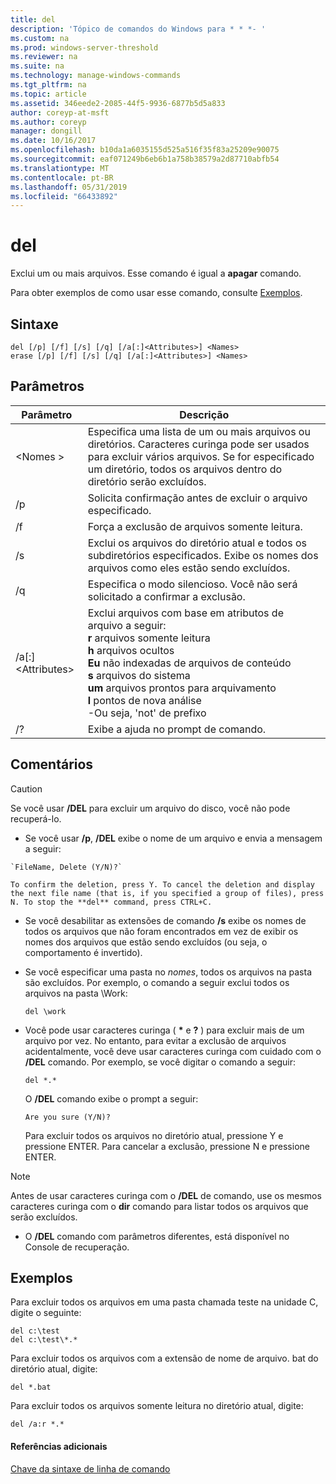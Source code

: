 ```yaml
---
title: del
description: 'Tópico de comandos do Windows para * * *- '
ms.custom: na
ms.prod: windows-server-threshold
ms.reviewer: na
ms.suite: na
ms.technology: manage-windows-commands
ms.tgt_pltfrm: na
ms.topic: article
ms.assetid: 346eede2-2085-44f5-9936-6877b5d5a833
author: coreyp-at-msft
ms.author: coreyp
manager: dongill
ms.date: 10/16/2017
ms.openlocfilehash: b10da1a6035155d525a516f35f83a25209e90075
ms.sourcegitcommit: eaf071249b6eb6b1a758b38579a2d87710abfb54
ms.translationtype: MT
ms.contentlocale: pt-BR
ms.lasthandoff: 05/31/2019
ms.locfileid: "66433892"
---
```

# <a name="del"></a>del



Exclui um ou mais arquivos. Esse comando é igual a **apagar** comando.

Para obter exemplos de como usar esse comando, consulte [Exemplos](#BKMK_examples).

## <a name="syntax"></a>Sintaxe

```
del [/p] [/f] [/s] [/q] [/a[:]<Attributes>] <Names>
erase [/p] [/f] [/s] [/q] [/a[:]<Attributes>] <Names>
```

## <a name="parameters"></a>Parâmetros

|Parâmetro|Descrição|
|---------|-----------|
|\<Nomes >|Especifica uma lista de um ou mais arquivos ou diretórios. Caracteres curinga pode ser usados para excluir vários arquivos. Se for especificado um diretório, todos os arquivos dentro do diretório serão excluídos.|
|/p|Solicita confirmação antes de excluir o arquivo especificado.|
|/f|Força a exclusão de arquivos somente leitura.|
|/s|Exclui os arquivos do diretório atual e todos os subdiretórios especificados. Exibe os nomes dos arquivos como eles estão sendo excluídos.|
|/q|Especifica o modo silencioso. Você não será solicitado a confirmar a exclusão.|
|/a[:]\<Attributes>|Exclui arquivos com base em atributos de arquivo a seguir:</br>**r** arquivos somente leitura</br>**h** arquivos ocultos</br>**Eu** não indexadas de arquivos de conteúdo</br>**s** arquivos do sistema</br>**um** arquivos prontos para arquivamento</br>**l** pontos de nova análise</br>-Ou seja, 'not' de prefixo|
|/?|Exibe a ajuda no prompt de comando.|

## <a name="remarks"></a>Comentários

> [!CAUTION]
> Se você usar **/DEL** para excluir um arquivo do disco, você não pode recuperá-lo.
> -   Se você usar **/p**, **/DEL** exibe o nome de um arquivo e envia a mensagem a seguir:

    `FileName, Delete (Y/N)?`

    To confirm the deletion, press Y. To cancel the deletion and display the next file name (that is, if you specified a group of files), press N. To stop the **del** command, press CTRL+C.
- Se você desabilitar as extensões de comando **/s** exibe os nomes de todos os arquivos que não foram encontrados em vez de exibir os nomes dos arquivos que estão sendo excluídos (ou seja, o comportamento é invertido).
- Se você especificar uma pasta no *nomes*, todos os arquivos na pasta são excluídos. Por exemplo, o comando a seguir exclui todos os arquivos na pasta \Work:  
  ```
  del \work
  ```  
- Você pode usar caracteres curinga ( **&#42;** e **?** ) para excluir mais de um arquivo por vez. No entanto, para evitar a exclusão de arquivos acidentalmente, você deve usar caracteres curinga com cuidado com o **/DEL** comando. Por exemplo, se você digitar o comando a seguir:  
  ```
  del *.*
  ```  
  O **/DEL** comando exibe o prompt a seguir:

  `Are you sure (Y/N)?`

  Para excluir todos os arquivos no diretório atual, pressione Y e pressione ENTER. Para cancelar a exclusão, pressione N e pressione ENTER.

> [!NOTE]
> Antes de usar caracteres curinga com o **/DEL** de comando, use os mesmos caracteres curinga com o **dir** comando para listar todos os arquivos que serão excluídos.
> -   O **/DEL** comando com parâmetros diferentes, está disponível no Console de recuperação.

## <a name="BKMK_examples"></a>Exemplos

Para excluir todos os arquivos em uma pasta chamada teste na unidade C, digite o seguinte:
```
del c:\test
del c:\test\*.*
```
Para excluir todos os arquivos com a extensão de nome de arquivo. bat do diretório atual, digite:
```
del *.bat
```
Para excluir todos os arquivos somente leitura no diretório atual, digite:
```
del /a:r *.*
```

#### <a name="additional-references"></a>Referências adicionais

[Chave da sintaxe de linha de comando](command-line-syntax-key.md)
